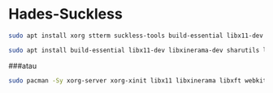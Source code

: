 # Hades-Suckless

```bash
sudo apt install xorg stterm suckless-tools build-essential libx11-dev libxinerama-dev libxft-dev git neovim vim libwebkit2gtk-4.0-dev
```

```bash
sudo apt install build-essential libx11-dev libxinerama-dev sharutils libgd-dev libxft-dev
```
###atau 

```bash
sudo pacman -Sy xorg-server xorg-xinit libx11 libxinerama libxft webkit2gtk xorg-xrandr
```
